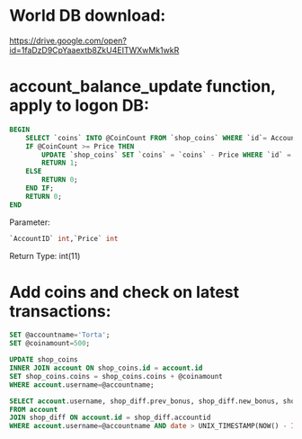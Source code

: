 
# World DB download: 

https://drive.google.com/open?id=1faDzD9CpYaaextb8ZkU4EITWXwMk1wkR

# account_balance_update function, apply to logon DB:

```sql
BEGIN
    SELECT `coins` INTO @CoinCount FROM `shop_coins` WHERE `id`= AccountID FOR UPDATE;
    IF @CoinCount >= Price THEN
        UPDATE `shop_coins` SET `coins` = `coins` - Price WHERE `id` = AccountID;
        RETURN 1;
    ELSE
        RETURN 0;
    END IF;
	RETURN 0;
END
```

Parameter: 
```sql
`AccountID` int,`Price` int
```
Return Type: int(11)

# Add coins and check on latest transactions:

```sql
SET @accountname='Torta';
SET @coinamount=500;

UPDATE shop_coins
INNER JOIN account ON shop_coins.id = account.id
SET shop_coins.coins = shop_coins.coins + @coinamount
WHERE account.username=@accountname;

SELECT account.username, shop_diff.prev_bonus, shop_diff.new_bonus, shop_diff.date
FROM account
JOIN shop_diff ON account.id = shop_diff.accountid
WHERE account.username=@accountname AND date > UNIX_TIMESTAMP(NOW() - INTERVAL 24 HOUR);
```


